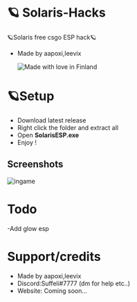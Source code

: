 # 🪐 Solaris-Hacks
🪐Solaris free csgo ESP hack🪐
- Made by aapoxi,leevix

  ![Made with love in Finland](https://madewithlove.now.sh/fi?heart=true&colorB=%23387fdc&template=plastic)

# 🪐Setup
- Download latest release
- Right click the folder and extract all
- Open <strong>SolarisESP.exe</strong>
- Enjoy !



## Screenshots
<img src="https://imgur.com/a/ExsQKLM" alt="ingame" />

# Todo
-Add glow esp

# Support/credits
- Made by aapoxi,leevix
- Discord:Suffeli#7777 (dm for help etc..)
- Website: Coming soon...
